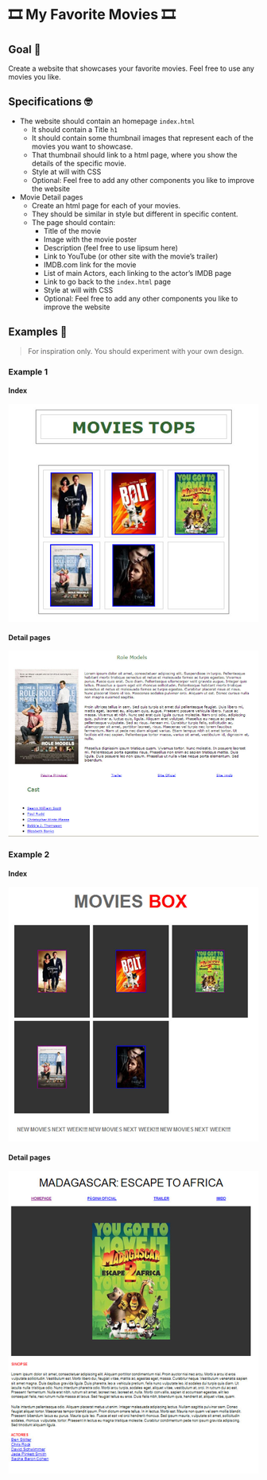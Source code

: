 # 🎞 My Favorite Movies 🎞
## Goal 🥅
Create a website that showcases your favorite movies.
Feel free to use any movies you like.


## Specifications 🤓
* The website should contain an homepage `index.html` 
	* It should contain a Title `h1`
	* It should contain some thumbnail images that represent each of the movies you want to showcase.
	* That thumbnail should link to a html page, where you show the details of the specific movie.
	* Style at will with CSS
	* Optional: Feel free to add any other components you like to improve the website
* Movie Detail pages
	* Create an html page for each of your movies.
	* They should be similar in style but different in specific content.
	* The page should contain:
		* Title of the movie
		* Image with the movie poster
		* Description (feel free to use lipsum here)
		* Link to YouTube (or other site with the movie’s trailer)
		* IMDB.com link for the movie
		* List of main Actors, each linking to the actor’s IMDB page
		* Link to go back to the `index.html` page
		* Style at will with CSS
		* Optional: Feel free to add any other components you like to improve the website

## Examples 🍿
> For inspiration only. You should experiment with your own design.

### Example 1
#### Index
![Example 1 Index](Example1-1.jpg)
#### Detail pages
![Example 1 Detail](Example1-2.jpg)

### Example 2
#### Index
![Example 2 Index](Example2-1.jpg)
#### Detail pages
![Example 2 Detail](Example2-2.jpg)
